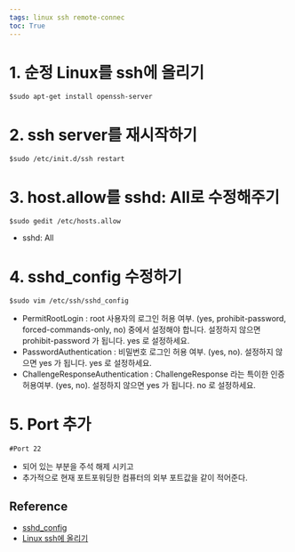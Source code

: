 ```yaml
---
tags: linux ssh remote-connec
toc: True
---
```

# 1. 순정 Linux를 ssh에 올리기
```
$sudo apt-get install openssh-server
```

# 2. ssh server를 재시작하기
```
$sudo /etc/init.d/ssh restart
```

# 3. host.allow를 sshd: All로 수정해주기
```
$sudo gedit /etc/hosts.allow
```
* sshd: All

# 4. sshd_config 수정하기
```
$sudo vim /etc/ssh/sshd_config
```
* PermitRootLogin : root 사용자의 로그인 허용 여부. (yes, prohibit-password, forced-commands-only, no) 중에서 설정해야 합니다. 설정하지 않으면 prohibit-password 가 됩니다.
yes 로 설정하세요.  
* PasswordAuthentication : 비밀번호 로그인 허용 여부. (yes, no). 설정하지 않으면 yes 가 됩니다.
yes 로 설정하세요.
* ChallengeResponseAuthentication : ChallengeResponse 라는 특이한 인증 허용여부. (yes, no). 설정하지 않으면 yes 가 됩니다.
no 로 설정하세요.

# 5. Port 추가
```
#Port 22
```
* 되어 있는 부분을 주석 해제 시키고
* 추가적으로 현재 포트포워딩한 컴퓨터의 외부 포트값을 같이 적어준다.

## Reference
* [sshd_config](https://blog.lael.be/post/7678)  
* [Linux ssh에 올리기](http://blog.naver.com/PostView.nhn?blogId=ssamba&logNo=129099379)
